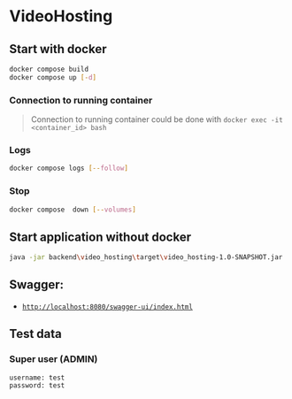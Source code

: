 # VideoHosting


## Start with docker

```sh
docker compose build
docker compose up [-d]
```

### Connection to running container

> Connection to running container could be done with `docker exec -it <container_id> bash`

### Logs

```sh
docker compose logs [--follow]
```

### Stop

```sh
docker compose  down [--volumes]
```


## Start application without docker


```bash
java -jar backend\video_hosting\target\video_hosting-1.0-SNAPSHOT.jar
```

## Swagger:

*  [`http://localhost:8080/swagger-ui/index.html`](http://localhost:8080/swagger-ui/index.html)


## Test data

### Super user (ADMIN)

```bash
username: test
password: test
```